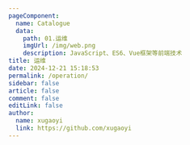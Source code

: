 ```yaml
---
pageComponent:
  name: Catalogue
  data:
    path: 01.运维
    imgUrl: /img/web.png
    description: JavaScript、ES6、Vue框架等前端技术
title: 运维
date: 2024-12-21 15:18:53
permalink: /operation/
sidebar: false
article: false
comment: false
editLink: false
author:
  name: xugaoyi
  link: https://github.com/xugaoyi
---
```

